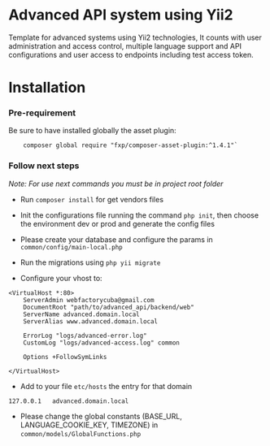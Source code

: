 # Advanced API system using Yii2

Template for advanced systems using Yii2 technologies, It counts with user administration and access control, multiple language support and API configurations and user access to endpoints including test access token. 

# Installation

### Pre-requirement
Be sure to have installed globally the asset plugin:
```
    composer global require "fxp/composer-asset-plugin:^1.4.1"`
```

### Follow next steps

*Note: For use next commands you must be in project root folder*

* Run `composer install` for get vendors files

* Init the configurations file running the command `php init`, then choose the environment dev or prod and generate the config files

* Please create your database and configure the params in `common/config/main-local.php`

* Run the migrations using `php yii migrate`

* Configure your vhost to:
```
<VirtualHost *:80>
    ServerAdmin webfactorycuba@gmail.com
    DocumentRoot "path/to/advanced_api/backend/web"
    ServerName advanced.domain.local
    ServerAlias www.advanced.domain.local

    ErrorLog "logs/advanced-error.log"
    CustomLog "logs/advanced-access.log" common

    Options +FollowSymLinks

</VirtualHost>
```

* Add to your file `etc/hosts` the entry for that domain 
``` 
127.0.0.1   advanced.domain.local 
```

* Please change the global constants (BASE_URL, LANGUAGE_COOKIE_KEY, TIMEZONE) in `common/models/GlobalFunctions.php`

